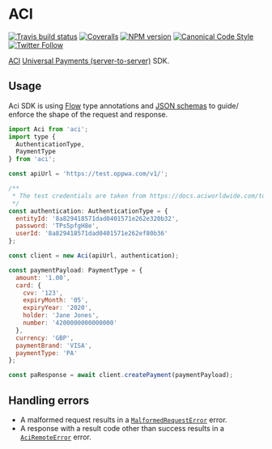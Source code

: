 # ACI

[![Travis build status](http://img.shields.io/travis/gajus/aci/master.svg?style=flat-square)](https://travis-ci.org/gajus/aci)
[![Coveralls](https://img.shields.io/coveralls/gajus/aci.svg?style=flat-square)](https://coveralls.io/github/gajus/aci)
[![NPM version](http://img.shields.io/npm/v/aci.svg?style=flat-square)](https://www.npmjs.org/package/aci)
[![Canonical Code Style](https://img.shields.io/badge/code%20style-canonical-blue.svg?style=flat-square)](https://github.com/gajus/canonical)
[![Twitter Follow](https://img.shields.io/twitter/follow/kuizinas.svg?style=social&label=Follow)](https://twitter.com/kuizinas)

[ACI](https://www.aciworldwide.com/) [Universal Payments (server-to-server)](https://docs.aciworldwide.com/reference/parameters) SDK.

## Usage

Aci SDK is using [Flow](https://flow.org/) type annotations and [JSON schemas](./schemas.json) to guide/ enforce the shape of the request and response.

```js
import Aci from 'aci';
import type {
  AuthenticationType,
  PaymentType
} from 'aci';

const apiUrl = 'https://test.oppwa.com/v1/';

/**
 * The test credentials are taken from https://docs.aciworldwide.com/tutorials/server-to-server.
 */
const authentication: AuthenticationType = {
  entityId: '8a829418571dad0401571e262e320b32',
  password: 'TPs5pfgH8e',
  userId: '8a829418571dad0401571e262ef80b36'
};

const client = new Aci(apiUrl, authentication);

const paymentPayload: PaymentType = {
  amount: '1.00',
  card: {
    cvv: '123',
    expiryMonth: '05',
    expiryYear: '2020',
    holder: 'Jane Jones',
    number: '4200000000000000'
  },
  currency: 'GBP',
  paymentBrand: 'VISA',
  paymentType: 'PA'
};

const paResponse = await client.createPayment(paymentPayload);

```

## Handling errors

* A malformed request results in a [`MalformedRequestError`](./errors.js) error.
* A response with a result code other than success results in a [`AciRemoteError`](./errors.js) error.
